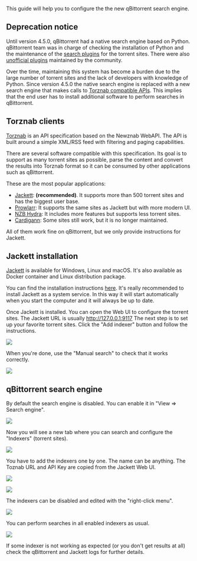 This guide will help you to configure the the new qBittorrent search engine.

## Deprecation notice

Until version 4.5.0, qBittorrent had a native search engine based on Python. qBittorrent team was in charge of checking the installation of Python and the maintenance of the [search plugins](https://github.com/qbittorrent/search-plugins) for the torrent sites. There were also [unofficial plugins](https://github.com/qbittorrent/search-plugins/wiki/Unofficial-search-plugins) maintained by the community.

Over the time, maintaining this system has become a burden due to the large number of torrent sites and the lack of developers with knowledge of Python.
Since version 4.5.0 the native search engine is replaced with a new search engine that makes calls to [Torznab compatible APIs](https://torznab.github.io/spec-1.3-draft/torznab/Specification-v1.3.html). This implies that the end user has to install additional software to perform searches in qBittorrent.

## Torznab clients

[Torznab](https://torznab.github.io/spec-1.3-draft/torznab/Specification-v1.3.html) is an API specification based on the Newznab WebAPI. The API is built around a simple XML/RSS feed with filtering and paging capabilities.

There are several software compatible with this specification. Its goal is to support as many torrent sites as possible, parse the content and convert the results into Torznab format so it can be consumed by other applications such as qBittorrent.

These are the most popular applications:
* [Jackett](https://github.com/Jackett/Jackett): **(recommended)**. It supports more than 500 torrent sites and has the biggest user base.
* [Prowlarr](https://github.com/Prowlarr/Prowlarr): It supports the same sites as Jackett but with more modern UI.
* [NZB Hydra](https://github.com/theotherp/nzbhydra2): It includes more features but supports less torrent sites.
* [Cardigann](https://github.com/cardigann/cardigann): Some sites still work, but it is no longer maintained.

All of them work fine on qBittorrent, but we only provide instructions for Jackett.

## Jackett installation
[Jackett](https://github.com/Jackett/Jackett) is available for Windows, Linux and macOS. It's also available as Docker container and Linux distribution package.

You can find the installation instructions [here](https://github.com/Jackett/Jackett#installation-on-windows). It's really recommended to install Jackett as a system service. In this way it will start automatically when you start the computer and it will always be up to date.

Once Jackett is installed. You can open the Web UI to configure the torrent sites. The Jackett URL is usually http://127.0.0.1:9117 The next step is to set up your favorite torrent sites. Click the "Add indexer" button and follow the instructions.

![](https://raw.githubusercontent.com/qbittorrent/search-plugins/master/wiki/qbittorrent_torznab_search_1.png)

When you're done, use the "Manual search" to check that it works correctly.

![](https://raw.githubusercontent.com/qbittorrent/search-plugins/master/wiki/qbittorrent_torznab_search_2.png)

## qBittorrent search engine

By default the search engine is disabled. You can enable it in "View => Search engine".

![](https://raw.githubusercontent.com/qbittorrent/search-plugins/master/wiki/qbittorrent_torznab_search_3.png)

Now you will see a new tab where you can search and configure the "Indexers" (torrent sites).

![](https://raw.githubusercontent.com/qbittorrent/search-plugins/master/wiki/qbittorrent_torznab_search_4.png)

You have to add the indexers one by one. The name can be anything. The Toznab URL and API Key are copied from the Jackett Web UI.

![](https://raw.githubusercontent.com/qbittorrent/search-plugins/master/wiki/qbittorrent_torznab_search_5.png)

![](https://raw.githubusercontent.com/qbittorrent/search-plugins/master/wiki/qbittorrent_torznab_search_6.png)

The indexers can be disabled and edited with the "right-click menu".

![](https://raw.githubusercontent.com/qbittorrent/search-plugins/master/wiki/qbittorrent_torznab_search_7.png)

You can perform searches in all enabled indexers as usual.

![](https://raw.githubusercontent.com/qbittorrent/search-plugins/master/wiki/qbittorrent_torznab_search_8.png)

If some indexer is not working as expected (or you don't get results at all) check the qBittorrent and Jackett logs for further details.

